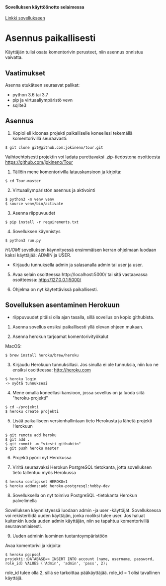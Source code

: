 #### Sovelluksen käyttöönotto selaimessa

[Linkki sovellukseen](https://tsoha-tour-demo.herokuapp.com)

# Asennus paikallisesti

Käyttäjän tulisi osata komentorivin perusteet, niin asennus onnistuu vaivatta. 

## Vaatimukset

Asenna etukäteen seuraavat palikat:

- python 3.6 tai 3.7
- pip ja virtuaaliympäristö vevn
- sqlite3


## Asennus

1. Kopioi eli kloonaa projekti paikalliselle koneellesi tekemällä komentorivillä seuraavasti: 
```
$ git clone git@github.com:jokineno/tour.git
```

Vaihtoehtoisesti projektin voi ladata purettavaksi .zip-tiedostona osoitteesta https://github.com/jokineno/Tour

1. Tällöin mene komentorivilla latauskansioon ja kirjoita: 
```
$ cd Tour-master
```

2. Virtuaaliympäristön asennus ja aktivointi
```
$ python3 -m venv venv
$ source venv/bin/activate
```

3. Asenna riippuvuudet

```
$ pip install -r requirements.txt
```

4. Sovelluksen käynnistys
```
$ python3 run.py
```

_HUOM!_ sovelluksen käynnityessä ensimmäisen kerran ohjelmaan luodaan kaksi käyttäjää: ADMIN ja USER. 
- Kirjaudu tunnuksella admin ja salasanalla admin tai user ja user. 

5. Avaa selain osoitteessa http://localhost:5000/ tai sitä vastaavassa osoitteessa: http://127.0.0.1:5000/

6. Ohjelma on nyt käytettävissä paikallisesti. 


## Sovelluksen asentaminen Herokuun

+ riippuvuudet pitäisi olla ajan tasalla, sillä sovellus on kopio githubista. 

1. Asenna sovellus ensiksi paikallisesti yllä olevan ohjeen mukaan.

2. Asenna herokun tarjoamat komentorivityökalut


MacOS:
```
$ brew install heroku/brew/heroku
```

3. Kirjaudu Herokuun tunnuksillasi. Jos sinulla ei ole tunnuksia, niin luo ne ensiksi osoitteessa: http://heroku.com

```
$ heroku login
-> syötä tunnuksesi
```

4. Mene omalla koneellasi kansioon, jossa sovellus on ja luoda siitä "heroku-projekti"

```
$ cd ~/projekti
$ heroku create projekti
```

5. Lisää paikalliseen versionhallintaan tieto Herokusta ja lähetä projekti Herokuun

```
$ git remote add heroku
$ git add .
$ git commit -m "viesti githubiin"
$ git push heroku master
```

6. Projekti pyörii nyt Herokussa

7. Viritä seuraavaksi Herokun PostgreSQL tietokanta, jotta sovelluksen tieto tallentuu myös Herokussa
```
$ heroku config:set HEROKU=1
$ heroku addons:add heroku-postgresql:hobby-dev
```

8. Sovelluksella on nyt toimiva PostgreSQL -tietokanta Herokun palvelimella

Sovelluksen käynnistyessä luodaan admin -ja user -käyttäjät. Sovelluksessa voi rekisteröidä uuden käyttäjän, jonka rooliksi tulee user. Jos haluat kuitenkin luoda uuden admin käyttäjän, niin se tapahtuu komentorivillä seuraavanlaisesti. 

9. Uuden adminin luominen tuotantoympäristöön

Avaa komentorivi ja kirjoita: 

```
$ heroku pg:psql
projekti::DATABASE=> INSERT INTO account (name, username, password, role_id) VALUES ('Admin', 'admin', 'pass', 2);
```

role_id tulee olla 2, sillä se tarkoittaa pääkäyttäjää. role_id = 1 olisi tavallinen käyttäjä. 



